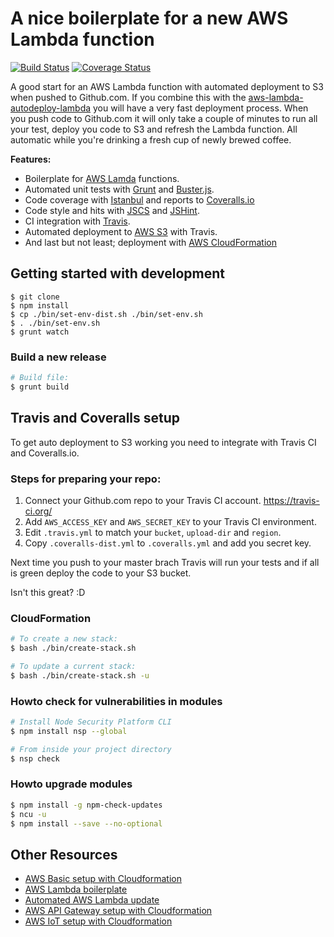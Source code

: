 # A nice boilerplate for a new AWS Lambda function

[![Build Status](https://travis-ci.org/5orenso/aws-lambda-boilerplate.svg?branch=master)](https://travis-ci.org/5orenso/aws-lambda-boilerplate)
[![Coverage Status](https://coveralls.io/repos/github/5orenso/aws-lambda-boilerplate/badge.svg?branch=master)](https://coveralls.io/github/5orenso/aws-lambda-boilerplate?branch=master)

A good start for an AWS Lambda function with automated deployment to S3 when pushed to Github.com. If you combine this with the [aws-lambda-autodeploy-lambda](https://github.com/5orenso/aws-lambda-autodeploy-lambda) you will have a very fast deployment process. When you push code to Github.com it will only take a couple of minutes to run all your test, deploy you code to S3 and refresh the Lambda function. All automatic while you're drinking a fresh cup of newly brewed coffee.

__Features:__
* Boilerplate for [AWS Lamda](https://aws.amazon.com/lambda/) functions.
* Automated unit tests with [Grunt](http://gruntjs.com/) and [Buster.js](http://docs.busterjs.org/en/latest/).
* Code coverage with [Istanbul](https://istanbul.js.org/) and reports to [Coveralls.io](https://coveralls.io/)
* Code style and hits with [JSCS](http://jscs.info/) and [JSHint](http://jshint.com/).
* CI integration with [Travis](https://travis-ci.org/).
* Automated deployment to [AWS S3](https://aws.amazon.com/s3/) with Travis.
* And last but not least; deployment with [AWS CloudFormation](https://aws.amazon.com/cloudformation/)


## Getting started with development

```
$ git clone
$ npm install
$ cp ./bin/set-env-dist.sh ./bin/set-env.sh
$ . ./bin/set-env.sh
$ grunt watch
```


### Build a new release

```bash
# Build file:
$ grunt build
```


## Travis and Coveralls setup

To get auto deployment to S3 working you need to integrate with Travis CI and Coveralls.io.


### Steps for preparing your repo:

1. Connect your Github.com repo to your Travis CI account. https://travis-ci.org/
2. Add `AWS_ACCESS_KEY` and `AWS_SECRET_KEY` to your Travis CI environment.
3. Edit `.travis.yml` to match your `bucket`, `upload-dir` and `region`.
4. Copy `.coveralls-dist.yml` to `.coveralls.yml` and add you secret key.


Next time you push to your master brach Travis will run your tests and if all is green deploy the code to your S3 bucket.

Isn't this great? :D


### CloudFormation

```bash
# To create a new stack:
$ bash ./bin/create-stack.sh

# To update a current stack:
$ bash ./bin/create-stack.sh -u
```


### Howto check for vulnerabilities in modules

```bash
# Install Node Security Platform CLI
$ npm install nsp --global  

# From inside your project directory
$ nsp check  
```


### Howto upgrade modules

```bash
$ npm install -g npm-check-updates
$ ncu -u
$ npm install --save --no-optional
```



## Other Resources

* [AWS Basic setup with Cloudformation](https://github.com/5orenso/aws-cloudformation-base)
* [AWS Lambda boilerplate](https://github.com/5orenso/aws-lambda-boilerplate)
* [Automated AWS Lambda update](https://github.com/5orenso/aws-lambda-autodeploy-lambda)
* [AWS API Gateway setup with Cloudformation](https://github.com/5orenso/aws-cloudformation-api-gateway)
* [AWS IoT setup with Cloudformation](https://github.com/5orenso/aws-cloudformation-iot)
